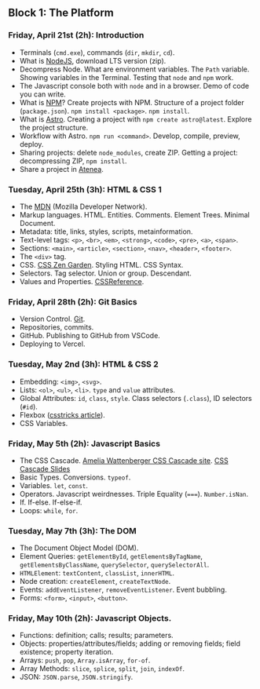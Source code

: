 ## Block 1: The Platform

### Friday, April 21st (2h): Introduction

- Terminals (`cmd.exe`), commands (`dir`, `mkdir`, `cd`). 
- What is [NodeJS](https://nodejs.org), download LTS version (zip).
- Decompress Node. What are environment variables. The `Path` variable. Showing variables in the Terminal. Testing that `node` and `npm` work.
- The Javascript console both with `node` and in a browser. Demo of code you can write.
- What is [NPM](https://npmjs.com)? Create projects with NPM. Structure of a project folder (`package.json`). `npm install <package>`. `npm install`.
- What is [Astro](https://astro.build). Creating a project with `npm create astro@latest`. Explore the project structure.
- Workflow with Astro. `npm run <command>`. Develop, compile, preview, deploy.
- Sharing projects: delete `node_modules`, create ZIP. Getting a project: decompressing ZIP, `npm install`. 
- Share a project in [Atenea](https://atenea.upc.edu).

### Tuesday, April 25th (3h): HTML & CSS 1

- The [MDN](https://developer.mozilla.org/) (Mozilla Developer Network).
- Markup languages. HTML. Entities. Comments. Element Trees. Minimal Document.
- Metadata: title, links, styles, scripts, metainformation.
- Text-level tags: `<p>`, `<br>`, `<em>`, `<strong>`, `<code>`, `<pre>`, `<a>`, `<span>`.
- Sections: `<main>`, `<article>`, `<section>`, `<nav>`, `<header>`, `<footer>`.
- The `<div>` tag.
- CSS. [CSS Zen Garden](https://csszengarden.com). Styling HTML. CSS Syntax. 
- Selectors. Tag selector. Union or group. Descendant.
- Values and Properties. [CSSReference](https://cssreference.io).

### Friday, April 28th (2h): Git Basics

- Version Control. [Git](https://git-scm.com).
- Repositories, commits.
- GitHub. Publishing to GitHub from VSCode.
- Deploying to Vercel.

### Tuesday, May 2nd (3h): HTML & CSS 2

- Embedding: `<img>`, `<svg>`. 
- Lists: `<ol>`, `<ul>`, `<li>`. `type` and `value` attributes.
- Global Attributes: `id`, `class`, `style`. Class selectors (`.class`), ID selectors (`#id`).
- Flexbox ([csstricks article](https://css-tricks.com/snippets/css/a-guide-to-flexbox/)).
- CSS Variables.

### Friday, May 5th (2h): Javascript Basics

- The CSS Cascade. [Amelia Wattenberger CSS Cascade site](https://wattenberger.com/blog/css-cascade). [CSS Cascade Slides](/pdf/HTML-CSS2.pdf)
- Basic Types. Conversions. `typeof`.
- Variables. `let`, `const`.
- Operators. Javascript weirdnesses. Triple Equality (`===`). `Number.isNan`.
- If. If-else. If-else-if.
- Loops: `while`, `for`.

### Tuesday, May 7th (3h): The DOM

- The Document Object Model (DOM).
- Element Queries: `getElementById`, `getElementsByTagName`, `getElementsByClassName`, `querySelector`, `querySelectorAll`.
- `HTMLElement`: `textContent`, `classList`, `innerHTML`.
- Node creation: `createElement`, `createTextNode`.
- Events: `addEventListener`, `removeEventListener`. Event bubbling.
- Forms: `<form>`, `<input>`, `<button>`.

### Friday, May 10th (2h): Javascript Objects.

- Functions: definition; calls; results; parameters.
- Objects: properties/attributes/fields; adding or removing fields; field existence; property iteration.
- Arrays: `push`, `pop`, `Array.isArray`, `for-of`.
- Array Methods: `slice`, `splice`, `split`, `join`, `indexOf`.
- JSON: `JSON.parse`, `JSON.stringify`.

